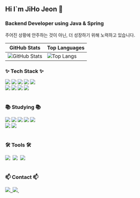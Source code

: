 ## Hi I`m JiHo Jeon 👋

### Backend Developer using Java & Spring
주어진 상황에 안주하는 것이 아닌, 더 성장하기 위해 노력하고 있습니다.  

| GitHub Stats | Top Languages |
|--------------|---------------|
| ![GitHub Stats](https://github-readme-stats.vercel.app/api?username=wjswlgh96&hide=stars&show_icons=true&theme=dark) | ![Top Langs](https://github-readme-stats.vercel.app/api/top-langs/?username=wjswlgh96&layout=compact&theme=dark) |

<h3>✨ Tech Stack ✨</h3>
<div>
  <img src="https://img.shields.io/badge/spring-%236DB33F.svg?style=for-the-badge&logo=spring&logoColor=white" />
  <img src="https://img.shields.io/badge/mysql-4479A1.svg?style=for-the-badge&logo=mysql&logoColor=white" /> 
  <img src="https://img.shields.io/badge/spring%20data%20jpa-6DB33F.svg?style=for-the-badge&logoColor=FFFFFF" /> 
  <img src="https://img.shields.io/badge/querydsl-2C3E50.svg?style=for-the-badge&logoColor=FFFFFF" /> 
  <img src="https://img.shields.io/badge/redis-%23DD0031.svg?style=for-the-badge&logo=redis&logoColor=white" />
  <br/>
  <img src="https://img.shields.io/badge/JWT-black?style=for-the-badge&logo=JSON%20web%20tokens" />
  <img src="https://img.shields.io/badge/-Swagger-%23Clojure?style=for-the-badge&logo=swagger&logoColor=white" />
  <img src="https://img.shields.io/badge/react-61DAFB.svg?style=for-the-badge&logo=react&logoColor=FFFFFF" /> 
  <img src="https://img.shields.io/badge/typescript-3178C6.svg?style=for-the-badge&logo=typescript&logoColor=FFFFFF" />
</div>

<br>

<h3>📚 Studying 📚</h3>
<div>
  <img src="https://img.shields.io/badge/kotlin-7F52FF.svg?style=for-the-badge&logo=kotlin&logoColor=FFFFFF" />
  <img src="https://img.shields.io/badge/docker-%230db7ed.svg?style=for-the-badge&logo=docker&logoColor=white" />
  <img src="https://img.shields.io/badge/amazonec2-FF9900.svg?style=for-the-badge&logo=amazonec2&logoColor=FFFFFF" />
  <img src="https://img.shields.io/badge/amazonrds-527FFF.svg?style=for-the-badge&logo=amazonrds&logoColor=FFFFFF" />
  <img src="https://img.shields.io/badge/Amazon%20S3-FF9900?style=for-the-badge&logo=amazons3&logoColor=white" />
  <br/>
  <img src="https://img.shields.io/badge/grafana-%23F46800.svg?style=for-the-badge&logo=grafana&logoColor=white" />
  <img src="https://img.shields.io/badge/Prometheus-E6522C?style=for-the-badge&logo=Prometheus&logoColor=white" />
</div>

<br>

<h3>🛠 Tools 🛠</h3>
<div>
  <img src="https://img.shields.io/badge/git-F05033.svg?style=for-the-badge&logo=git&logoColor=white" />&nbsp
  <img src="https://img.shields.io/badge/github-181717.svg?style=for-the-badge&logo=github&logoColor=white" />&nbsp
  <img src="https://img.shields.io/badge/Notion-F3F3F3.svg?style=for-the-badge&logo=notion&logoColor=black" />&nbsp
</div>
<br>

<h3>📫 Contact 📫</h3>
<div>
  <a href="https://velog.io/@wjswlgh96">
    <img src="https://img.shields.io/badge/Velog-1EBC8F?style=for-the-badge&logo=velog&logoColor=white" />&nbsp
  </a>
  <a href="mailto:wjswlgh96@naver.com">
    <img
      src="https://img.shields.io/badge/wjswlgh96@naver.com-03C75A?style=for-the-badge&logo=naver&logoColor=white"/>&nbsp
  </a>
</div>
